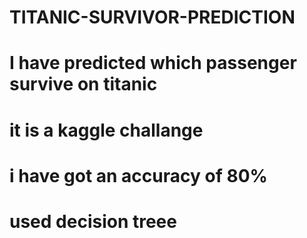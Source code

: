# TITANIC-SURVIVOR-PREDICTION
# I have predicted which passenger survive on titanic
# it is a kaggle challange 
# i have got an accuracy of 80%
# used decision treee
